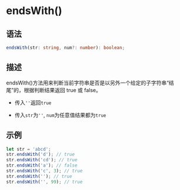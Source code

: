 # endsWith()

## 语法

```ts
endsWith(str: string, num?: number): boolean;
```

## 描述

endsWith()方法用来判断当前字符串是否是以另外一个给定的子字符串“结尾”的，根据判断结果返回 true 或 false。

- 传入`''`返回`true`

- 传入`str`为`''`, `num`为任意值结果都为`true`

## 示例

```js
let str = 'abcd';
str.endsWith('d'); // true
str.endsWith('cd'); // true
str.endsWith('a'); // false
str.endsWith('c', 3); // true
str.endsWith(''); // true
str.endsWith('', 99); // true
```